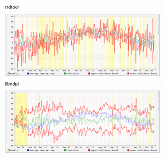 rrdtool

![rrdtool graph](https://github.com/Rodrigo-Casella/sgr/blob/my_branch/2022/Casella/images/graph.png)

libndpi

![libndpi graph](https://github.com/Rodrigo-Casella/sgr/blob/my_branch/2022/Casella/images/ndpi_graph.png)
